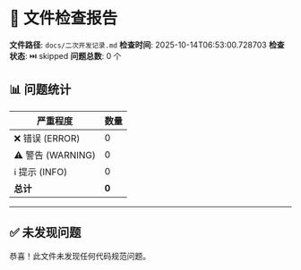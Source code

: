 # 📄 文件检查报告

**文件路径**: `docs/二次开发记录.md`
**检查时间**: 2025-10-14T06:53:00.728703
**检查状态**: ⏭️ skipped
**问题总数**: 0 个

## 📊 问题统计

| 严重程度 | 数量 |
|---------|------|
| ❌ 错误 (ERROR) | 0 |
| ⚠️ 警告 (WARNING) | 0 |
| ℹ️ 提示 (INFO) | 0 |
| **总计** | **0** |

---

## ✅ 未发现问题

恭喜！此文件未发现任何代码规范问题。


